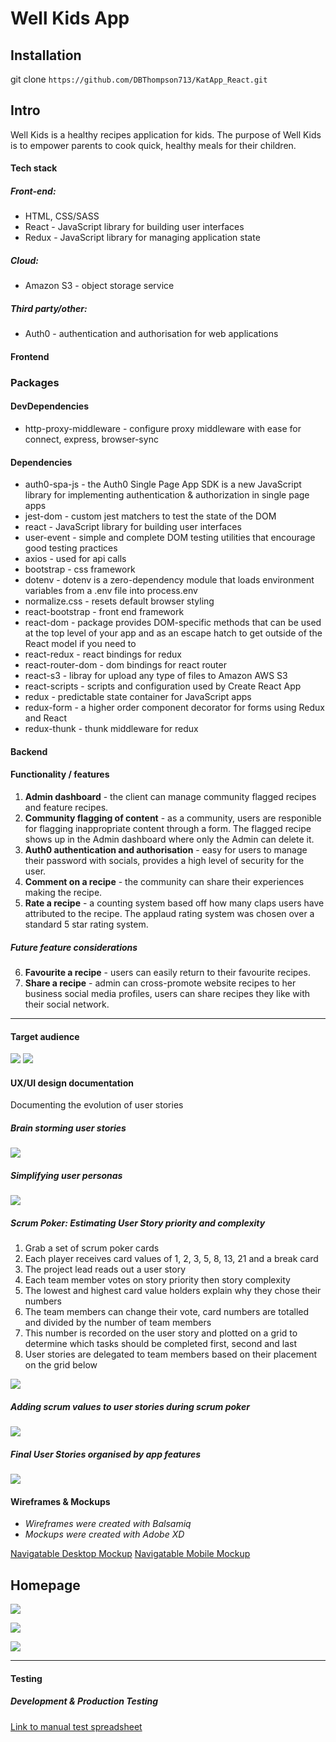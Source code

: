 # Well Kids App #

## Installation ##

git clone `https://github.com/DBThompson713/KatApp_React.git`

## Intro ##

Well Kids is a healthy recipes application for kids. The purpose of Well Kids is to empower parents to cook quick, healthy meals for their children.

#### Tech stack

##### Front-end:
- HTML, CSS/SASS
- React - JavaScript library for building user interfaces
- Redux - JavaScript library for managing application state

##### Cloud:
- Amazon S3 - object storage service

##### Third party/other:
- Auth0 - authentication and authorisation for web applications

#### Frontend

### Packages ###

#### DevDependencies ####

* http-proxy-middleware - configure proxy middleware with ease for connect, express, browser-sync

#### Dependencies ####

* auth0-spa-js - the Auth0 Single Page App SDK is a new JavaScript library for implementing authentication & authorization in single page apps
* jest-dom - custom jest matchers to test the state of the DOM
* react - JavaScript library for building user interfaces
* user-event - simple and complete DOM testing utilities that encourage good testing practices
* axios - used for api calls
* bootstrap - css framework
* dotenv - dotenv is a zero-dependency module that loads environment variables from a .env file into process.env
* normalize.css - resets default browser styling
* react-bootstrap - front end framework
* react-dom -  package provides DOM-specific methods that can be used at the top level of your app and as an escape hatch to get outside of the React model if you need to
* react-redux - react bindings for redux
* react-router-dom - dom bindings for react router
* react-s3 - libray for upload any type of files to Amazon AWS S3
* react-scripts - scripts and configuration used by Create React App
* redux - predictable state container for JavaScript apps
* redux-form - a higher order component decorator for forms using Redux and React
* redux-thunk - thunk middleware for redux

#### Backend

#### Functionality / features
1. **Admin dashboard** - the client can manage community flagged recipes and feature recipes.
2. **Community flagging of content** - as a community, users are responible for flagging inappropriate content through a form. The flagged recipe shows up in the Admin dashboard where only the Admin can delete it.
3. **Auth0 authentication and authorisation** - easy for users to manage their password with socials, provides a high level of security for the user.
4. **Comment on a recipe** - the community can share their experiences making the recipe.
5. **Rate a recipe** - a counting system based off how many claps users have attributed to the recipe. The applaud rating system was chosen over a standard 5 star rating system.

##### Future feature considerations
6. **Favourite a recipe** - users can easily return to their favourite recipes.
7. **Share a recipe** - admin can cross-promote website recipes to her business social media profiles, users can share recipes they like with their social network.

------

#### Target audience
![](docs/user_persona_user.png)
![](docs/user_persona_admin.png)

#### UX/UI design documentation

Documenting the evolution of user stories

##### Brain storming user stories
![](docs/user_story_evolution_1.png)

##### Simplifying user personas
![](docs/user_stories_simplifying_personas.png)

##### Scrum Poker: Estimating User Story priority and complexity

1. Grab a set of scrum poker cards
2. Each player receives card values of 1, 2, 3, 5, 8, 13, 21 and a break card
3. The project lead reads out a user story
4. Each team member votes on story priority then story complexity
5. The lowest and highest card value holders explain why they chose their numbers
6. The team members can change their vote, card numbers are totalled and divided by the number of team members
7. This number is recorded on the user story and plotted on a grid to determine which tasks should be completed first, second and last
8. User stories are delegated to team members based on their placement on the grid below

![](docs/scrum_planning.png)

##### Adding scrum values to user stories during scrum poker
![](/docs/user_stories_scrum_example.png)

##### Final User Stories organised by app features
![](/docs/user_stories_kanban_final.png)

#### Wireframes & Mockups

- *Wireframes were created with Balsamiq*
- *Mockups were created with Adobe XD*

[Navigatable Desktop Mockup](https://xd.adobe.com/view/caa39ebc-0746-4846-530d-b68a07023d3e-bc92/?fullscreen&hints=off)
[Navigatable Mobile Mockup](https://xd.adobe.com/view/f49a4364-4b14-4a2a-58aa-d1160b0f5e65-82ab/?fullscreen&hints=off)

## Homepage
![](docs/wireframes_homepage_mobile_and_desktop.jpg)

![](docs/mockup_homepage_mobile.jpg)

![](docs/mockup_homepage_desktop.jpg)

------

#### Testing

##### Development & Production Testing

[Link to manual test spreadsheet](https://docs.google.com/spreadsheets/d/1LBLUaXR191t0HC_BJbGhc7i397YmtS1Q_rQPLP_ObNs/edit?usp=sharing)
